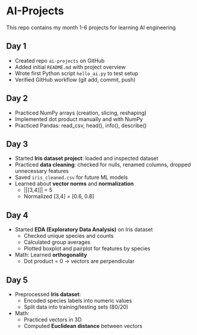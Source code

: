 # AI-Projects
This repo contains my month 1-6 projects for learning AI engineering 

## Day 1
- Created repo `ai-projects` on GitHub  
- Added initial `README.md` with project overview  
- Wrote first Python script `hello_ai.py` to test setup  
- Verified GitHub workflow (git add, commit, push)

## Day 2
- Practiced NumPy arrays (creation, slicing, reshaping)
- Implemented dot product manually and with NumPy
- Practiced Pandas: read_csv, head(), info(), describe()

## Day 3
- Started **Iris dataset project**: loaded and inspected dataset
- Practiced **data cleaning**: checked for nulls, renamed columns, dropped unnecessary features
- Saved `iris_cleaned.csv` for future ML models
- Learned about **vector norms** and **normalization**
  - ||[3,4]|| = 5
  - Normalized [3,4] = [0.6, 0.8]
## Day 4
- Started **EDA (Exploratory Data Analysis)** on Iris dataset
  - Checked unique species and counts
  - Calculated group averages
  - Plotted boxplot and pairplot for features by species
- Math: Learned **orthogonality**
  - Dot product = 0 → vectors are perpendicular
 ## Day 5
- Preprocessed **Iris dataset**:
  - Encoded species labels into numeric values
  - Split data into training/testing sets (80/20)
- Math:
  - Practiced vectors in 3D
  - Computed **Euclidean distance** between vectors
